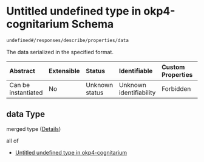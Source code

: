 # Untitled undefined type in okp4-cognitarium Schema

```txt
undefined#/responses/describe/properties/data
```

The data serialized in the specified format.

| Abstract            | Extensible | Status         | Identifiable            | Custom Properties | Additional Properties | Access Restrictions | Defined In                                                                     |
| :------------------ | :--------- | :------------- | :---------------------- | :---------------- | :-------------------- | :------------------ | :----------------------------------------------------------------------------- |
| Can be instantiated | No         | Unknown status | Unknown identifiability | Forbidden         | Allowed               | none                | [okp4-cognitarium.json\*](schema/okp4-cognitarium.json "open original schema") |

## data Type

merged type ([Details](okp4-cognitarium-responses-describeresponse-properties-data.md))

all of

* [Untitled undefined type in okp4-cognitarium](okp4-cognitarium-responses-describeresponse-properties-data-allof-0.md "check type definition")
